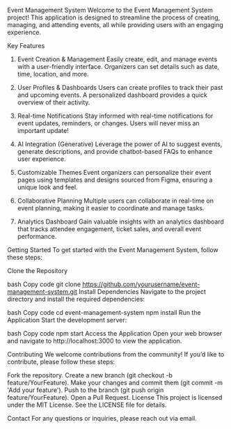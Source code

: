 
Event Management System
Welcome to the Event Management System project! This application is designed to streamline the process of creating, managing, and attending events, all while providing users with an engaging experience.

Key Features
1. Event Creation & Management
Easily create, edit, and manage events with a user-friendly interface. Organizers can set details such as date, time, location, and more.

2. User Profiles & Dashboards
Users can create profiles to track their past and upcoming events. A personalized dashboard provides a quick overview of their activity.

3. Real-time Notifications
Stay informed with real-time notifications for event updates, reminders, or changes. Users will never miss an important update!

4. AI Integration (Generative)
Leverage the power of AI to suggest events, generate descriptions, and provide chatbot-based FAQs to enhance user experience.

5. Customizable Themes
Event organizers can personalize their event pages using templates and designs sourced from Figma, ensuring a unique look and feel.

6. Collaborative Planning
Multiple users can collaborate in real-time on event planning, making it easier to coordinate and manage tasks.

7. Analytics Dashboard
Gain valuable insights with an analytics dashboard that tracks attendee engagement, ticket sales, and overall event performance.

Getting Started
To get started with the Event Management System, follow these steps:

Clone the Repository

bash
Copy code
git clone https://github.com/yourusername/event-management-system.git
Install Dependencies Navigate to the project directory and install the required dependencies:

bash
Copy code
cd event-management-system
npm install
Run the Application Start the development server:

bash
Copy code
npm start
Access the Application Open your web browser and navigate to http://localhost:3000 to view the application.

Contributing
We welcome contributions from the community! If you’d like to contribute, please follow these steps:

Fork the repository.
Create a new branch (git checkout -b feature/YourFeature).
Make your changes and commit them (git commit -m 'Add your feature').
Push to the branch (git push origin feature/YourFeature).
Open a Pull Request.
License
This project is licensed under the MIT License. See the LICENSE file for details.

Contact
For any questions or inquiries, please reach out via email.
